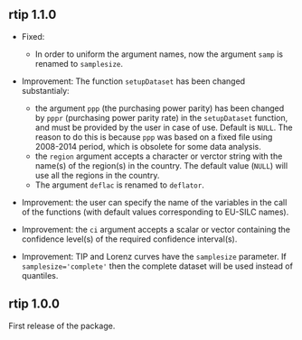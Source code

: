 rtip 1.1.0
----------------------------------------------------------------

* Fixed:
  - In order to uniform the argument names, now the argument `samp`
  is renamed to `samplesize`.

* Improvement: The function `setupDataset` has been changed substantialy:
  - the argument `ppp` (the purchasing power parity) has been
    changed by `pppr` (purchasing power parity rate) in the `setupDataset`
    function, and must be provided by the user in case of use. Default is
    `NULL`. The reason to do this is because `ppp` was based on a fixed file
    using 2008-2014 period, which is obsolete for some data analysis.
  - the `region` argument accepts a character or verctor string with the name(s)
    of the region(s) in the country. The default value (`NULL`) will use all the
    regions in the country.
  - The argument `deflac` is renamed to `deflator`.

* Improvement: the user can specify the name of the variables in the call of
  the functions (with default values corresponding to EU-SILC names).

* Improvement: the `ci` argument accepts a scalar or vector containing the
  confidence level(s) of the required confidence interval(s).

* Improvement: TIP and Lorenz curves have the `samplesize` parameter. If
  `samplesize='complete'` then the complete dataset will be used instead of
  quantiles.


rtip 1.0.0
----------------------------------------------------------------

First release of the package.
